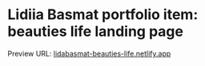 # Lidiia Basmat portfolio item: beauties life landing page

Preview URL:
[lidabasmat-beauties-life.netlify.app](https://lidabasmat-beauties-life.netlify.app)
